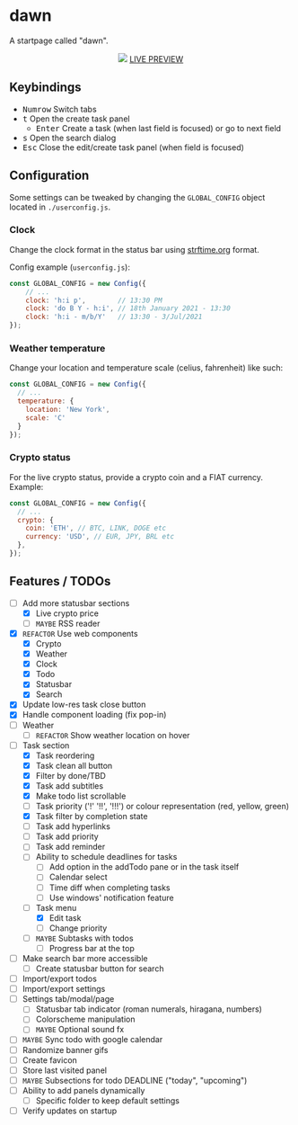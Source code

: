 # dawn
A startpage called "dawn".

<p align="center">
  <img src="https://i.imgur.com/6uO2Zcf.png">
  <a href="https://b-coimbra.github.io/dawn/">LIVE PREVIEW</a>
</div>

## Keybindings

- <kbd>Numrow</kbd> Switch tabs
- <kbd>t</kbd> Open the create task panel
  - <kbd>Enter</kbd> Create a task (when last field is focused) or go to next field
- <kbd>s</kbd> Open the search dialog
- <kbd>Esc</kbd> Close the edit/create task panel (when field is focused)

## Configuration

Some settings can be tweaked by changing the `GLOBAL_CONFIG` object located in `./userconfig.js`.

### Clock

Change the clock format in the status bar using [strftime.org](https://strftime.org) format.

Config example (`userconfig.js`):

```js
const GLOBAL_CONFIG = new Config({
    // ...
    clock: 'h:i p',        // 13:30 PM
    clock: 'do B Y - h:i', // 18th January 2021 - 13:30
    clock: 'h:i - m/b/Y'   // 13:30 - 3/Jul/2021
});
```

### Weather temperature

Change your location and temperature scale (celius, fahrenheit) like such:

```js
const GLOBAL_CONFIG = new Config({
  // ...
  temperature: {
    location: 'New York',
    scale: 'C'
  }
});
```

### Crypto status

For the live crypto status, provide a crypto coin and a FIAT currency. Example:

```js
const GLOBAL_CONFIG = new Config({
  // ...
  crypto: {
    coin: 'ETH', // BTC, LINK, DOGE etc
    currency: 'USD', // EUR, JPY, BRL etc
  },
});
```

## Features / TODOs

  - [ ] Add more statusbar sections
    - [X] Live crypto price
    - [ ] `MAYBE` RSS reader
  - [X] `REFACTOR` Use web components
    - [X] Crypto
    - [X] Weather
    - [X] Clock
    - [X] Todo
    - [X] Statusbar
    - [X] Search
  - [X] Update low-res task close button
  - [X] Handle component loading (fix pop-in)
  - [ ] Weather
    - [ ] `REFACTOR` Show weather location on hover
  - [ ] Task section
    - [X] Task reordering
    - [X] Task clean all button
    - [X] Filter by done/TBD
    - [X] Task add subtitles
    - [X] Make todo list scrollable
    - [ ] Task priority ('!' '!!', '!!!') or colour representation (red, yellow, green)
    - [X] Task filter by completion state
    - [ ] Task add hyperlinks
    - [ ] Task add priority
    - [ ] Task add reminder
    - [ ] Ability to schedule deadlines for tasks
      - [ ] Add option in the addTodo pane or in the task itself
      - [ ] Calendar select
      - [ ] Time diff when completing tasks
      - [ ] Use windows' notification feature
    - [ ] Task menu
      - [X] Edit task
      - [ ] Change priority
    - [ ] `MAYBE` Subtasks with todos
      - [ ] Progress bar at the top
  - [ ] Make search bar more accessible
    - [ ] Create statusbar button for search
  - [ ] Import/export todos
  - [ ] Import/export settings
  - [ ] Settings tab/modal/page
    - [ ] Statusbar tab indicator (roman numerals, hiragana, numbers)
    - [ ] Colorscheme manipulation
    - [ ] `MAYBE` Optional sound fx
  - [ ] `MAYBE` Sync todo with google calendar
  - [ ] Randomize banner gifs
  - [ ] Create favicon
  - [ ] Store last visited panel
  - [ ] `MAYBE` Subsections for todo DEADLINE ("today", "upcoming")
  - [ ] Ability to add panels dynamically
    - [ ] Specific folder to keep default settings
  - [ ] Verify updates on startup
